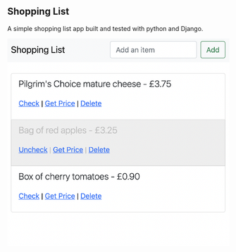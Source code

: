 ## Shopping List
A simple shopping list app built and tested with python and Django.

![Shopping List in action.](/shopping_list_in_action.png)
